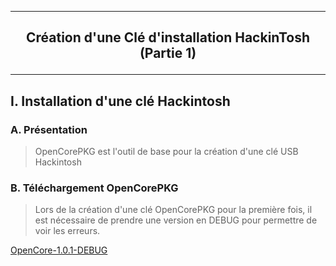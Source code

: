 ---------------------------------------------------------------------------------------------------------------------
## <p align='center'> Création d'une Clé d'installation HackinTosh (Partie 1) </p>

---------------------------------------------------------------------------------------------------------------------
## I. Installation d'une clé Hackintosh
### A. Présentation
> OpenCorePKG est l'outil de base pour la création d'une clé USB Hackintosh

### B. Téléchargement OpenCorePKG
> Lors de la création d'une clé OpenCorePKG pour la première fois, il est nécessaire de prendre une version en DEBUG pour permettre de voir les erreurs.

[OpenCore-1.0.1-DEBUG](https://github.com/acidanthera/OpenCorePkg/releases/download/1.0.1/OpenCore-1.0.1-DEBUG.zip)
